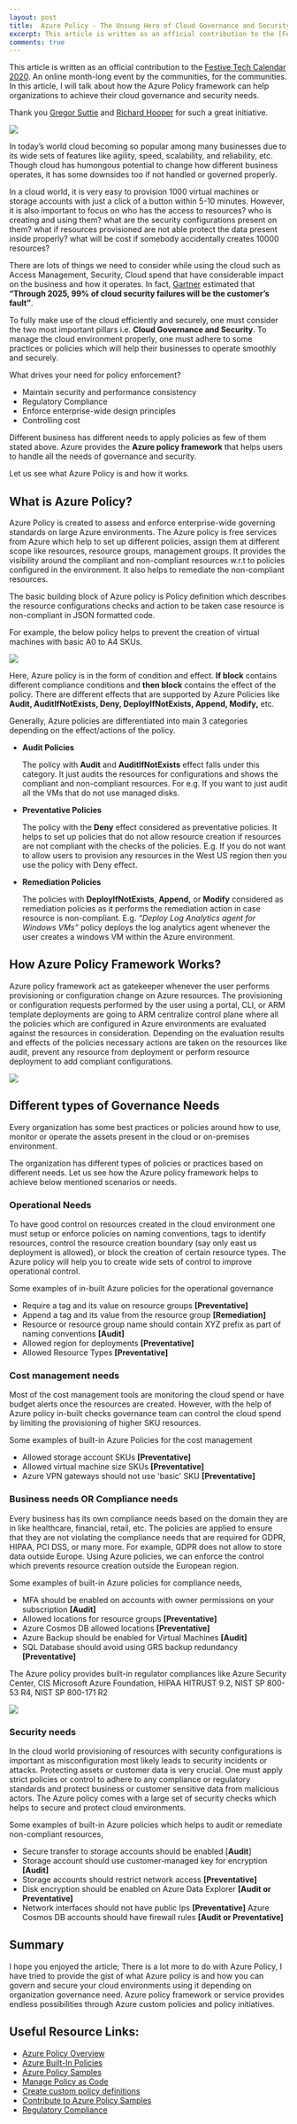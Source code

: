 ```yaml
---
layout: post
title:  Azure Policy - The Unsung Hero of Cloud Governance and Security
excerpt: This article is written as an official contribution to the [Festive Tech Calendar 2020](https://festivetechcalendar.com). An online month-long event by the communities, for the communities. In this article, I will talk about how the Azure Policy framework can help organizations to achieve their cloud governance and security needs. In today’s world cloud becoming so popular among many businesses due to its wide sets of features like agility, speed, scalability, and reliability, etc. Though cloud has humongous potential to change how different  business operates, it has some downsides too if not handled or governed properly. There are lots of things we need to consider while using the cloud such as Access Management, Security, Cloud spend that have considerable impact on the business and how it operates. Azure provides Azure Policy free service which helps in cloud governance and security at scale.
comments: true
---
```



This article is written as an official contribution to the [Festive Tech Calendar 2020](https://festivetechcalendar.com). An online month-long event by the communities, for the communities. In this article, I will talk about how the Azure Policy framework can help organizations to achieve their cloud governance and security needs.

Thank you [Gregor Suttie](https://www.linkedin.com/in/gregorsuttie) and [Richard Hooper](https://www.linkedin.com/in/richard-hooper-598a1412) for such a great initiative.

![](../images/AzurePolicy/festivetech-AzurePolicy.png)

In today’s world cloud becoming so popular among many businesses due to its wide sets of features like agility, speed, scalability, and reliability, etc. Though cloud has humongous potential to change how different  business operates, it has some downsides too if not handled or governed properly.

In a cloud world, it is very easy to provision 1000 virtual machines or storage accounts with just a click of a button within 5-10 minutes. However, it is also important to focus on who has the access to resources? who is creating and using them? what are the security configurations present on them? what if resources provisioned are not able protect the data present inside properly? what will be cost if somebody accidentally creates 10000 resources?

There are lots of things we need to consider while using the cloud such as Access Management, Security, Cloud spend that have considerable impact on the business and how it operates. In fact, [Gartner](https://www.gartner.com/smarterwithgartner/is-the-cloud-secure/) estimated that **“Through 2025, 99% of cloud security failures will be the customer’s fault”**.

To fully make use of the cloud efficiently and securely, one must consider the two most important pillars i.e. **Cloud Governance and Security**. To manage the cloud environment properly, one must adhere to some practices or policies which will help their businesses to operate smoothly and securely.

What drives your need for policy enforcement?
  - Maintain security and performance consistency
  - Regulatory Compliance
  - Enforce enterprise-wide design principles
  - Controlling cost

Different business has different needs to apply policies as few of them stated above. Azure provides the **Azure policy framework** that helps users to handle all the needs of governance and security.

Let us see what Azure Policy is and how it works.

## What is Azure Policy?

Azure Policy is created to assess and enforce enterprise-wide governing standards on large Azure environments. The Azure policy is free services from Azure which help to set up different policies, assign them at different scope like resources, resource groups, management groups. It provides the visibility around the compliant and non-compliant resources w.r.t to policies configured in the environment. It also helps to remediate the non-compliant resources.

The basic building block of Azure policy is Policy definition which describes the resource configurations checks and action to be taken case resource is non-compliant in JSON formatted code.

For example, the below policy helps to prevent the creation of virtual machines with basic A0 to A4 SKUs.

![](../images/AzurePolicy/AzurePolicy-Sample.png)

Here, Azure policy is in the form of condition and effect. **If block** contains different compliance conditions and **then block** contains the effect of the policy. There are different effects that are supported by Azure Policies like **Audit, AuditIfNotExists, Deny, DeployIfNotExists, Append, Modify,** etc.

Generally, Azure policies are differentiated into main 3 categories depending on the effect/actions of the policy.

-   **Audit Policies**

    The policy with **Audit** and **AuditIfNotExists** effect falls under this category. It just audits the resources for configurations and shows the compliant and non-compliant resources. For e.g. If you want to just audit all the VMs that do not use managed disks.
-   **Preventative Policies**

    The policy with the **Deny** effect considered as preventative policies. It helps to set up policies that do not allow resource creation if resources are not compliant with the checks of the policies. E.g. If you do not want to allow users to provision any resources in the West US region then you use the policy with Deny effect.
-   **Remediation Policies**

    The policies with **DeployIfNotExists**, **Append,** or **Modify** considered as remediation policies as it performs the remediation action in case resource is non-compliant. E.g. *“Deploy Log Analytics agent for
    Windows VMs”* policy deploys the log analytics agent whenever the user creates a windows VM within the Azure environment.

## How Azure Policy Framework Works?

Azure policy framework act as gatekeeper whenever the user performs provisioning or configuration change on Azure resources. The provisioning or configuration requests performed by the user using a portal, CLI, or ARM template deployments are going to ARM centralize control plane where all the policies which are
configured in Azure environments are evaluated against the resources in consideration. Depending on the evaluation results and effects of the policies necessary actions are taken on the resources like audit, prevent any resource from deployment or perform resource deployment to add compliant configurations.

![](../images/AzurePolicy/AzurePolicy-Howitworks.png)


## Different types of Governance Needs

Every organization has some best practices or policies around how to use, monitor or operate the assets present in the cloud or on-premises environment.

The organization has different types of policies or practices based on different needs. Let us see how the Azure policy framework helps to achieve below mentioned scenarios or needs.

### Operational Needs
To have good control on resources created in the cloud environment one must setup or enforce policies on naming conventions, tags to identify resources, control the resource creation boundary (say only east us deployment is allowed), or block the creation of certain resource types. The Azure policy will help you
to create wide sets of control to improve operational control.

Some examples of in-built Azure policies for the operational governance
-   Require a tag and its value on resource groups **[Preventative]**
-   Append a tag and its value from the resource group **[Remediation]**
-   Resource or resource group name should contain XYZ prefix as part of naming conventions **[Audit]**
-   Allowed region for deployments **[Preventative]**
-   Allowed Resource Types **[Preventative]**

### Cost management needs
Most of the cost management tools are monitoring the cloud spend or have budget alerts once the resources are created. However, with the help of Azure policy in-built checks governance team can control the cloud spend by limiting the provisioning of higher SKU resources.

Some examples of built-in Azure Policies for the cost management
-   Allowed storage account SKUs **[Preventative]**
-   Allowed virtual machine size SKUs **[Preventative]**
-   Azure VPN gateways should not use 'basic' SKU **[Preventative]**

### Business needs OR Compliance needs
Every business has its own compliance needs based on the domain they are in like healthcare, financial, retail, etc. The policies are applied to ensure that they are not violating the compliance needs that are required for GDPR, HIPAA, PCI DSS, or many more. For example, GDPR does not allow to store data outside
Europe. Using Azure policies, we can enforce the control which prevents resource creation outside the European region.

Some examples of built-in Azure policies for compliance needs,
-   MFA should be enabled on accounts with owner permissions on your subscription **[Audit]**
-   Allowed locations for resource groups **[Preventative]**
-   Azure Cosmos DB allowed locations **[Preventative]**
-   Azure Backup should be enabled for Virtual Machines **[Audit]**
-   SQL Database should avoid using GRS backup redundancy **[Preventative]**

The Azure policy provides built-in regulator compliances like Azure Security Center, CIS Microsoft Azure Foundation, HIPAA HITRUST 9.2, NIST SP 800-53 R4, NIST SP 800-171 R2

![](../images/AzurePolicy/AzurePolicy-Compliance.png)


### Security needs
In the cloud world provisioning of resources with security configurations is important as misconfiguration most likely leads to security incidents or attacks. Protecting assets or customer data is very crucial. One must apply
strict policies or control to adhere to any compliance or regulatory standards and protect business or customer sensitive data from malicious actors. The Azure policy comes with a large set of security checks which helps to secure and protect cloud environments.

Some examples of built-in Azure policies which helps to audit or remediate non-compliant resources,
-   Secure transfer to storage accounts should be enabled [**Audit**]
-   Storage account should use customer-managed key for encryption **[Audit]**
-   Storage accounts should restrict network access **[Preventative]**
-   Disk encryption should be enabled on Azure Data Explorer **[Audit or Preventative]**
-   Network interfaces should not have public Ips **[Preventative]**
    Azure Cosmos DB accounts should have firewall rules **[Audit or Preventative]**

## Summary
I hope you enjoyed the article; There is a lot more to do with Azure Policy, I have tried to provide the gist of what Azure policy is and how you can govern and secure your cloud environments using it depending on organization governance need. Azure policy framework or service provides endless possibilities through
Azure custom policies and policy initiatives.

## Useful Resource Links:

-   [Azure Policy Overview](https://docs.microsoft.com/en-us/azure/governance/policy/overview)
-   [Azure Built-In Policies](https://docs.microsoft.com/en-us/azure/governance/policy/samples/built-in-policies)
-   [Azure Policy Samples](https://github.com/Azure/azure-policy)
-   [Manage Policy as Code](https://docs.microsoft.com/en-us/azure/governance/policy/tutorials/policy-as-code-github)
-   [Create custom policy definitions](https://docs.microsoft.com/en-us/azure/governance/policy/tutorials/create-custom-policy-definition)
-   [Contribute to Azure Policy Samples](https://github.com/Azure/Community-Policy)
-   [Regulatory Compliance](https://docs.microsoft.com/en-us/azure/governance/policy/samples/built-in-initiatives#regulatory-compliance)